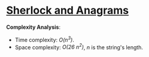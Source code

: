 # [Sherlock and Anagrams](https://www.hackerrank.com/challenges/sherlock-and-anagrams)

__Complexity Analysis__:

* Time complexity: _O(n<sup>3</sup>)_.
* Space complexity: _O(26 n<sup>2</sup>)_, _n_ is the string's length.
